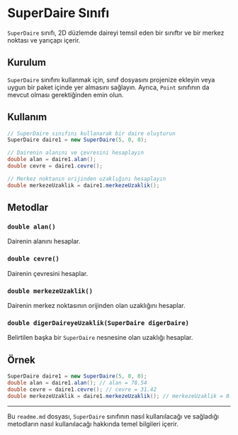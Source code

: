 # SuperDaire Sınıfı
`SuperDaire` sınıfı, 2D düzlemde daireyi temsil eden bir sınıftır ve bir merkez noktası ve yarıçapı içerir.

## Kurulum
`SuperDaire` sınıfını kullanmak için, sınıf dosyasını projenize ekleyin veya uygun bir paket içinde yer almasını sağlayın. Ayrıca, `Point` sınıfının da mevcut olması gerektiğinden emin olun.

## Kullanım
```java
// SuperDaire sınıfını kullanarak bir daire oluşturun
SuperDaire daire1 = new SuperDaire(5, 0, 0);

// Dairenin alanını ve çevresini hesaplayın
double alan = daire1.alan();
double cevre = daire1.cevre();

// Merkez noktanın orijinden uzaklığını hesaplayın
double merkezeUzaklik = daire1.merkezeUzaklik();
```

## Metodlar

### `double alan()`
Dairenin alanını hesaplar.

### `double cevre()`
Dairenin çevresini hesaplar.

### `double merkezeUzaklik()`
Dairenin merkez noktasının orijinden olan uzaklığını hesaplar.

### `double digerDaireyeUzaklik(SuperDaire digerDaire)`
Belirtilen başka bir `SuperDaire` nesnesine olan uzaklığı hesaplar.

## Örnek
```java
SuperDaire daire1 = new SuperDaire(5, 0, 0);
double alan = daire1.alan(); // alan = 78.54
double cevre = daire1.cevre(); // cevre = 31.42
double merkezeUzaklik = daire1.merkezeUzaklik(); // merkezeUzaklik = 0.0
```

---

Bu `readme.md` dosyası, `SuperDaire` sınıfının nasıl kullanılacağı ve sağladığı metodların nasıl kullanılacağı hakkında temel bilgileri içerir.
